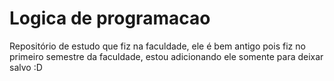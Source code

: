 # Logica de programacao
 Repositório de estudo que fiz na faculdade, ele é bem antigo pois fiz no primeiro semestre da faculdade, estou adicionando ele somente para deixar salvo :D
